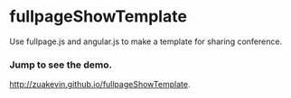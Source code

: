 # fullpageShowTemplate
Use fullpage.js and angular.js to make a template for sharing conference.


### Jump to see the demo.
http://zuakevin.github.io/fullpageShowTemplate.
